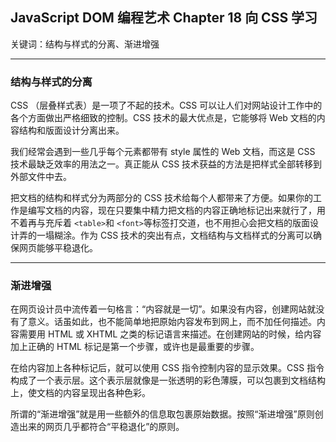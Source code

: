 ## JavaScript DOM 编程艺术 Chapter 18  向 CSS 学习

关键词：结构与样式的分离、渐进增强

---

### 结构与样式的分离

CSS （层叠样式表）是一项了不起的技术。CSS 可以让人们对网站设计工作中的各个方面做出严格细致的控制。CSS 技术的最大优点是，它能够将 Web 文档的内容结构和版面设计分离出来。

我们经常会遇到一些几乎每个元素都带有 style 属性的 Web 文档，而这是 CSS 技术最缺乏效率的用法之一。真正能从 CSS 技术获益的方法是把样式全部转移到外部文件中去。

把文档的结构和样式分为两部分的 CSS 技术给每个人都带来了方便。如果你的工作是编写文档的内容，现在只要集中精力把文档的内容正确地标记出来就行了，用不着再与充斥着 `<table>`和 `<font>`等标签打交道，也不用担心会把文档的版面设计弄的一塌糊涂。作为 CSS 技术的突出有点，文档结构与文档样式的分离可以确保网页能够平稳退化。

---

### 渐进增强

在网页设计员中流传着一句格言：“内容就是一切”。如果没有内容，创建网站就没有了意义。话虽如此，也不能简单地把原始内容发布到网上，而不加任何描述。内容需要用 HTML 或 XHTML 之类的标记语言来描述。在创建网站的时候，给内容加上正确的 HTML 标记是第一个步骤，或许也是最重要的步骤。

在给内容加上各种标记后，就可以使用 CSS 指令控制内容的显示效果。CSS 指令构成了一个表示层。这个表示层就像是一张透明的彩色薄膜，可以包裹到文档结构上，使文档的内容呈现出各种色彩。

所谓的“渐进增强”就是用一些额外的信息取包裹原始数据。按照“渐进增强”原则创造出来的网页几乎都符合“平稳退化”的原则。